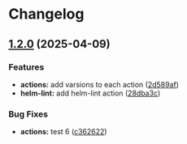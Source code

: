 # Changelog

## [1.2.0](https://github.com/MapColonies/actions/compare/helm-lint-v1.1.1...helm-lint-v1.2.0) (2025-04-09)


### Features

* **actions:** add varsions to each action ([2d589af](https://github.com/MapColonies/actions/commit/2d589af3406a8b5fe203f7ff26dce495867de7a8))
* **helm-lint:** add helm-lint action ([28dba3c](https://github.com/MapColonies/actions/commit/28dba3cf5fe079ab255f9847b0a2dbfa702a038f))


### Bug Fixes

* **actions:** test 6 ([c362622](https://github.com/MapColonies/actions/commit/c36262249e5ce1710a5b7d2567975003d2d54d68))
